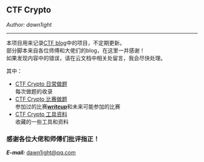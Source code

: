 ## CTF Crypto
*Author: dawn1ight*  
***
本项目用来记录[CTF blog](https://f1eeg0urj5.feishu.cn/docx/doxcnpFk1I5yfY8A5CmsjJsAeOb 'CTF blog - 飞书云文档')中的项目，不定期更新。  
部分脚本来自各位师傅和大佬们的blog，在这里一并感谢！  
如果发现内容中的错误，请在云文档中相关处留言，我会尽快处理。  

其中：  
- [CTF Crypto 日常做题](https://f1eeg0urj5.feishu.cn/docx/JHuGdR1m0ojqurxVC2BcFgdantb 'CTF Crypto 日常做题 - 飞书云文档')  
每次做题的收录
- [CTF Crypto 比赛做题](https://f1eeg0urj5.feishu.cn/docx/VnlOd8o1KoytpJxkuyvcqBHAnEh 'CTF Crypto 比赛做题 - 飞书云文档')  
参加过的比赛[*__writeup__*](https://f1eeg0urj5.feishu.cn/drive/folder/fldcn6Iwl8CiBgle4jfPPqHUsBh 'My WP')和未来可能参加的比赛  
- [CTF Crypto 工具资料](https://f1eeg0urj5.feishu.cn/docx/SUUPdt4ZcoeCtQxuSZAcPaZSnUd 'CTF Crypto 工具资料 - 飞书云文档')  
收藏的一些工具和资料  
  
### 感谢各位大佬和师傅们批评指正！
***E-mail:***  <u>dawn1ight@qq.com</u>
